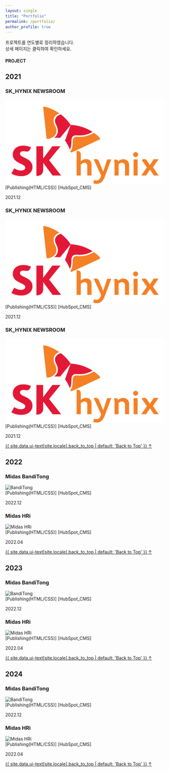 ```yaml
---
layout: single
title: "Portfolio"
permalink: /portfolio/
author_profile: true
---
```


프로젝트를 연도별로 정리하였습니다.<br/>
상세 페이지는 클릭하여 확인하세요.

#### PROJECT

<div class="portfolio-gallery">
    <h2>2021</h2>
    <div class='portfolio-gallery-box'>
        <div class="portfolio-item">
            <h3>SK_HYNIX NEWSROOM</h3>
            <img src="../assets/images/pngwing.com.png" alt="SK HYNIX">
            <div class='item-des'>
                <span>[Publishing(HTML/CSS)]</span>
                <span>[HubSpot_CMS]</span>
            </div>
            <div class='item-date'>
                <p>2021.12</p>
            </div>
            <!-- <button></button>
            <a href="https://news.skhynix.co.kr/" target="_blank">SK HYNIX NEWSROOM</a> -->
        </div>
        <div class="portfolio-item">
            <h3>SK_HYNIX NEWSROOM</h3>
            <img src="../assets/images/pngwing.com.png" alt="SK HYNIX">
            <div class='item-des'>
                <span>[Publishing(HTML/CSS)]</span>
                <span>[HubSpot_CMS]</span>
            </div>
            <div class='item-date'>
                <p>2021.12</p>
            </div>
            <!-- <button></button>
            <a href="https://news.skhynix.co.kr/" target="_blank">SK HYNIX NEWSROOM</a> -->
        </div>
        <div class="portfolio-item">
            <h3>SK_HYNIX NEWSROOM</h3>
            <img src="../assets/images/pngwing.com.png" alt="SK HYNIX">
            <div class='item-des'>
                <span>[Publishing(HTML/CSS)]</span>
                <span>[HubSpot_CMS]</span>
            </div>
            <div class='item-date'>
                <p>2021.12</p>
            </div>
            <!-- <button></button>
            <a href="https://news.skhynix.co.kr/" target="_blank">SK HYNIX NEWSROOM</a> -->
        </div>
    </div>
    <a href="#page-title" class="back-to-top">{{ site.data.ui-text[site.locale].back_to_top | default: 'Back to Top' }} &uarr;</a>
    <h2>2022</h2>
    <div class='portfolio-gallery-box'>
        <div class="portfolio-item">
            <h3>Midas BandiTong</h3>
            <img src="https://via.placeholder.com/300x200" alt="BandiTong">
            <div class='item-des'>
                <span>[Publishing(HTML/CSS)]</span>
                <span>[HubSpot_CMS]</span>
            </div>
            <div class='item-date'>
                <p>2022.12</p>
            </div>
        </div>
        <div class="portfolio-item">
            <h3>Midas HRi</h3>
            <img src="https://via.placeholder.com/300x200" alt="Midas HRi">
            <div class='item-des'>
                <span>[Publishing(HTML/CSS)]</span>
                <span>[HubSpot_CMS]</span>
            </div>
            <div class='item-date'>
                <p>2022.04</p>
            </div>
        </div>
    </div>
    <a href="#page-title" class="back-to-top">{{ site.data.ui-text[site.locale].back_to_top | default: 'Back to Top' }} &uarr;</a>
    <h2>2023</h2>
    <div class='portfolio-gallery-box'>
        <div class="portfolio-item">
            <h3>Midas BandiTong</h3>
            <img src="https://via.placeholder.com/300x200" alt="BandiTong">
            <div class='item-des'>
                <span>[Publishing(HTML/CSS)]</span>
                <span>[HubSpot_CMS]</span>
            </div>
            <div class='item-date'>
                <p>2022.12</p>
            </div>
        </div>
        <div class="portfolio-item">
            <h3>Midas HRi</h3>
            <img src="https://via.placeholder.com/300x200" alt="Midas HRi">
            <div class='item-des'>
                <span>[Publishing(HTML/CSS)]</span>
                <span>[HubSpot_CMS]</span>
            </div>
            <div class='item-date'>
                <p>2022.04</p>
            </div>
        </div>
    </div>
    <a href="#page-title" class="back-to-top">{{ site.data.ui-text[site.locale].back_to_top | default: 'Back to Top' }} &uarr;</a>
    <h2>2024</h2>
    <div class='portfolio-gallery-box'>
        <div class="portfolio-item">
            <h3>Midas BandiTong</h3>
            <img src="https://via.placeholder.com/300x200" alt="BandiTong">
            <div class='item-des'>
                <span>[Publishing(HTML/CSS)]</span>
                <span>[HubSpot_CMS]</span>
            </div>
            <div class='item-date'>
                <p>2022.12</p>
            </div>
        </div>
        <div class="portfolio-item">
            <h3>Midas HRi</h3>
            <img src="https://via.placeholder.com/300x200" alt="Midas HRi">
            <div class='item-des'>
                <span>[Publishing(HTML/CSS)]</span>
                <span>[HubSpot_CMS]</span>
            </div>
            <div class='item-date'>
                <p>2022.04</p>
            </div>
        </div>
    </div>
    <a href="#page-title" class="back-to-top">{{ site.data.ui-text[site.locale].back_to_top | default: 'Back to Top' }} &uarr;</a>
</div>